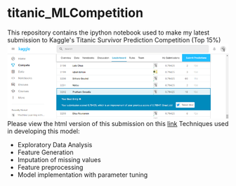 # titanic_MLCompetition
This repository contains the ipython notebook used to make my latest submission to Kaggle's Titanic Survivor Prediction Competition (Top 15%)
![Kaggle Result](result.png)
Please view the html version of this submission on this [link](http://prathamg.rf.gd/titanic.html)
Techniques used in developing this model:
* Exploratory Data Analysis
* Feature Generation
* Imputation of missing values
* Feature preprocessing
* Model implementation with parameter tuning
